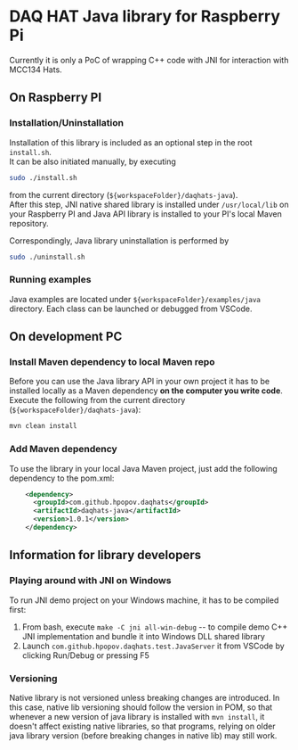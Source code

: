 # DAQ HAT Java library for Raspberry Pi

Currently it is only a PoC of wrapping C++ code with JNI for interaction with MCC134 Hats.

## On Raspberry PI

### Installation/Uninstallation

Installation of this library is included as an optional step in the root `install.sh`.  
It can be also initiated manually, by executing

```bash
sudo ./install.sh
```

from the current directory (`${workspaceFolder}/daqhats-java`).  
After this step, JNI native shared library is installed under `/usr/local/lib` on your Raspberry PI and Java API library is installed to your PI's local Maven repository.  

Correspondingly, Java library uninstallation is performed by

```bash
sudo ./uninstall.sh
```

### Running examples

Java examples are located under `${workspaceFolder}/examples/java` directory. Each class can be launched or debugged from VSCode.

## On development PC

### Install Maven dependency to local Maven repo

Before you can use the Java library API in your own project it has to be installed locally as a Maven dependency **on the computer you write code**.  
Execute the following from the current directory (`${workspaceFolder}/daqhats-java`):  

```bash
mvn clean install
```

### Add Maven dependency

To use the library in your local Java Maven project, just add the following dependency to the pom.xml:

```xml
    <dependency>
      <groupId>com.github.hpopov.daqhats</groupId>
      <artifactId>daqhats-java</artifactId>
      <version>1.0.1</version>
    </dependency>
```

## Information for library developers

### Playing around with JNI on Windows

To run JNI demo project on your Windows machine, it has to be compiled first:

1. From bash, execute `make -C jni all-win-debug` -- to compile demo C++ JNI implementation and bundle it into Windows DLL shared library
2. Launch `com.github.hpopov.daqhats.test.JavaServer` it from VSCode by clicking Run/Debug or pressing F5

### Versioning

Native library is not versioned unless breaking changes are introduced. In this case, native lib versioning should follow the version in POM, so that whenever a new version of java library is installed with `mvn install`, it doesn't affect existing native libraries, so that programs, relying on older java library version (before breaking changes in native lib) may still work.
